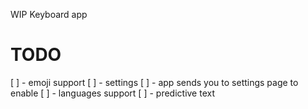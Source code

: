 WIP Keyboard app

# TODO

[ ] - emoji support
[ ] - settings
[ ] - app sends you to settings page to enable
[ ] - languages support
[ ] - predictive text
